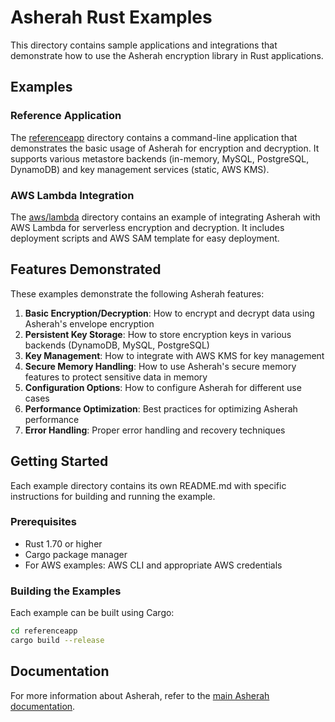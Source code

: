 # Asherah Rust Examples

This directory contains sample applications and integrations that demonstrate how to use the Asherah encryption library in Rust applications.

## Examples

### Reference Application

The [referenceapp](./referenceapp) directory contains a command-line application that demonstrates the basic usage of Asherah for encryption and decryption. It supports various metastore backends (in-memory, MySQL, PostgreSQL, DynamoDB) and key management services (static, AWS KMS).

### AWS Lambda Integration

The [aws/lambda](./aws/lambda) directory contains an example of integrating Asherah with AWS Lambda for serverless encryption and decryption. It includes deployment scripts and AWS SAM template for easy deployment.

## Features Demonstrated

These examples demonstrate the following Asherah features:

1. **Basic Encryption/Decryption**: How to encrypt and decrypt data using Asherah's envelope encryption
2. **Persistent Key Storage**: How to store encryption keys in various backends (DynamoDB, MySQL, PostgreSQL)
3. **Key Management**: How to integrate with AWS KMS for key management
4. **Secure Memory Handling**: How to use Asherah's secure memory features to protect sensitive data in memory
5. **Configuration Options**: How to configure Asherah for different use cases
6. **Performance Optimization**: Best practices for optimizing Asherah performance
7. **Error Handling**: Proper error handling and recovery techniques

## Getting Started

Each example directory contains its own README.md with specific instructions for building and running the example.

### Prerequisites

- Rust 1.70 or higher
- Cargo package manager
- For AWS examples: AWS CLI and appropriate AWS credentials

### Building the Examples

Each example can be built using Cargo:

```bash
cd referenceapp
cargo build --release
```

## Documentation

For more information about Asherah, refer to the [main Asherah documentation](../../docs/).